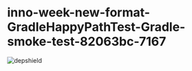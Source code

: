 # inno-week-new-format-GradleHappyPathTest-Gradle-smoke-test-82063bc-7167

![depshield](https://cpeters1.dev.depshield.sonatype.org/badges/depshield-testing/inno-week-new-format-GradleHappyPathTest-Gradle-smoke-test-82063bc-7167/depshield.svg)